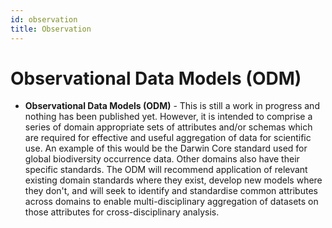 ```yaml
---
id: observation
title: Observation
---
```

  
# Observational Data Models (ODM)
  - **Observational Data Models (ODM)** - This is still a work in progress and nothing has been published yet. However, it is intended to comprise a series of domain appropriate sets of attributes and/or schemas which are required for effective and useful aggregation of data for scientific use. An example of this would be the Darwin Core standard used for global biodiversity occurrence data. Other domains also have their specific standards. The ODM will recommend application of relevant existing domain standards where they exist, develop new models where they don't, and will seek to identify and standardise common attributes across domains to enable multi-disciplinary aggregation of datasets on those attributes for cross-disciplinary analysis.